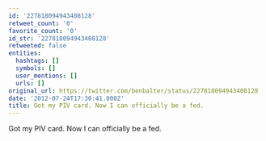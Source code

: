 ```yaml
---
id: '227818094943408128'
retweet_count: '0'
favorite_count: '0'
id_str: '227818094943408128'
retweeted: false
entities:
  hashtags: []
  symbols: []
  user_mentions: []
  urls: []
original_url: https://twitter.com/benbalter/status/227818094943408128
date: '2012-07-24T17:30:41.000Z'
title: Got my PIV card. Now I can officially be a fed.
---
```


Got my PIV card. Now I can officially be a fed.